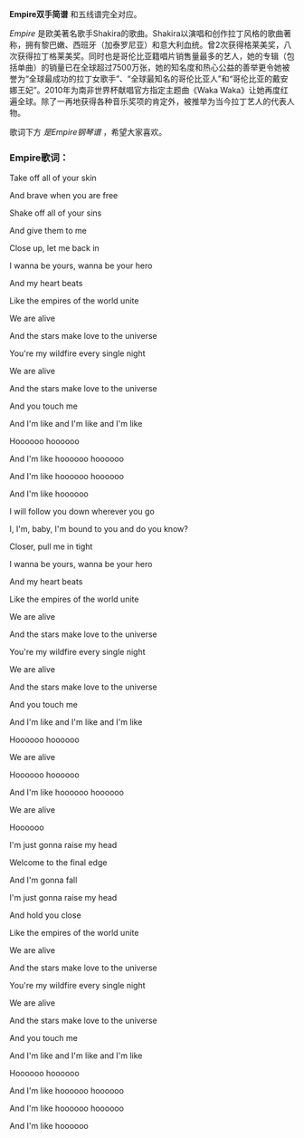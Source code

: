 

**Empire双手简谱** 和五线谱完全对应。

  

_Empire_
是欧美著名歌手Shakira的歌曲。Shakira以演唱和创作拉丁风格的歌曲著称，拥有黎巴嫩、西班牙（加泰罗尼亚）和意大利血统。曾2次获得格莱美奖，八次获得拉丁格莱美奖。同时也是哥伦比亚籍唱片销售量最多的艺人，她的专辑（包括单曲）的销量已在全球超过7500万张，她的知名度和热心公益的善举更令她被誉为“全球最成功的拉丁女歌手”、“全球最知名的哥伦比亚人”和“哥伦比亚的戴安娜王妃”。2010年为南非世界杯献唱官方指定主题曲《Waka
Waka》让她再度红遍全球。除了一再地获得各种音乐奖项的肯定外，被推举为当今拉丁艺人的代表人物。

  

歌词下方 _是Empire钢琴谱_ ，希望大家喜欢。

### Empire歌词：

Take off all of your skin

And brave when you are free

Shake off all of your sins

And give them to me

Close up, let me back in

I wanna be yours, wanna be your hero

And my heart beats

Like the empires of the world unite

We are alive

And the stars make love to the universe

You're my wildfire every single night

We are alive

And the stars make love to the universe

And you touch me

And I'm like and I'm like and I'm like

Hoooooo hoooooo

And I'm like hoooooo hoooooo

And I'm like hoooooo hoooooo

And I'm like hoooooo

I will follow you down wherever you go

I, I'm, baby, I'm bound to you and do you know?

Closer, pull me in tight

I wanna be yours, wanna be your hero

And my heart beats

Like the empires of the world unite

We are alive

And the stars make love to the universe

You're my wildfire every single night

We are alive

And the stars make love to the universe

And you touch me

And I'm like and I'm like and I'm like

Hoooooo hoooooo

We are alive

Hoooooo hoooooo

And I'm like hoooooo hoooooo

We are alive

Hoooooo

I'm just gonna raise my head

Welcome to the final edge

And I'm gonna fall

I'm just gonna raise my head

And hold you close

Like the empires of the world unite

We are alive

And the stars make love to the universe

You're my wildfire every single night

We are alive

And the stars make love to the universe

And you touch me

And I'm like and I'm like and I'm like

Hoooooo hoooooo

And I'm like hoooooo hoooooo

And I'm like hoooooo hoooooo

And I'm like hoooooo

